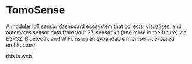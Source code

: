 # TomoSense

A modular IoT sensor dashboard ecosystem that collects, visualizes, and automates sensor data from your 37-sensor kit (and more in the future) via ESP32, Bluetooth, and WiFi, using an expandable microservice-based architecture.

this is web

